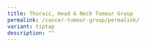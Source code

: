 ```yaml
---
title: Thoraic, Head & Neck Tumour Group
permalink: /cancer-tumour-group/permalink/
variant: tiptap
description: ""
---
```

